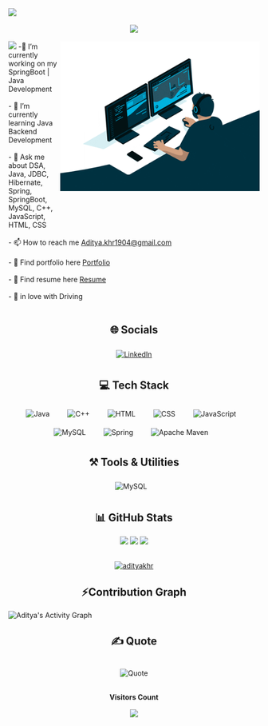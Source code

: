 
<!--
**adityakhr/adityakhr** is a ✨ _special_ ✨ repository because its `README.md` (this file) appears on your GitHub profile.

Here are some ideas to get you started:

- 🔭 I’m currently working on ...
- 🌱 I’m currently learning ...
- 👯 I’m looking to collaborate on ...
- 🤔 I’m looking for help with ...
- 💬 Ask me about ...
- 📫 How to reach me: ...
- 😄 Pronouns: ...
- ⚡ Fun fact: ...#37bcf7
-->
<img src="https://user-images.githubusercontent.com/73097560/115834477-dbab4500-a447-11eb-908a-139a6edaec5c.gif">

<p align="center" color:"teal">
     <a>
<img src="https://readme-typing-svg.demolab.com/?lines=Hello there! This is Aditya Khare ; A Java%20Backend%20Developer &font=Fira%20Code&center=true&width=440&height=45&color=teal&vCenter=true&size=22&pause=1000"></a>
      </p>
      
<img src="https://user-images.githubusercontent.com/73097560/115834477-dbab4500-a447-11eb-908a-139a6edaec5c.gif">

  <img align="right" src="gif/giphy.gif" style="width:400px; height:300px; margin-bottom:50px;">
  -🔭 I’m currently working on my SpringBoot | Java Development<br><br>- 🌱 I’m currently learning Java Backend Development<br><br>- 💬 Ask me about DSA, Java, JDBC, Hibernate, Spring, SpringBoot, MySQL, C++, JavaScript, HTML, CSS<br><br>- 📫 How to reach me <a href="mailto:Aditya.khr1904@gmail.com" >Aditya.khr1904@gmail.com</a><br><br>- 📘 Find portfolio here <a href="https://adityakhr.github.io/">Portfolio</a><br><br>- 📑 Find resume here <a href="https://drive.google.com/file/d/1eYN53SgKZ7bet7Z9TvNZBInMICiZH8p0/view?usp=share_link">Resume</a><br><br>- 🚗 in love with Driving<br><br>


<h2 align="center">🌐 Socials</h2>
<div align="center">  
     <a href="https://linkedin.com/in/aditya-khare-1a254b1b8" target="_blank"><img style="margin: 10px" src="https://img.shields.io/badge/LinkedIn-%230077B5.svg?logo=linkedin&logoColor=white" alt="LinkedIn" height="30" /></a>  
</div>


 
 <h2 align="center">💻 Tech Stack</h2>
<div align="center">  
     <img style="margin: 10px" src="https://img.shields.io/badge/java-%23ED8B00.svg?style=flat&logo=java&logoColor=white" alt="Java" height="30" />
        &nbsp;&nbsp;
     <img style="margin: 10px" src="https://img.shields.io/badge/c++-%2300599C.svg?style=flat&logo=c%2B%2B&logoColor=white" alt="C++" height="30"/>
        &nbsp;&nbsp;
     <img style="margin: 10px" src="https://img.shields.io/badge/html5-%23E34F26.svg?style=flat&logo=html5&logoColor=white" alt="HTML" height="30"/>
        &nbsp;&nbsp;
     <img style="margin: 10px" src="https://img.shields.io/badge/css3-%231572B6.svg?style=flat&logo=css3&logoColor=white" alt="CSS" height="30"/>
        &nbsp;&nbsp;
     <img style="margin: 10px" src="https://img.shields.io/badge/javascript-%23323330.svg?style=flat&logo=javascript&logoColor=%23F7DF1E" alt="JavaScript" height="30"/>
        &nbsp;&nbsp;
     <img style="margin: 10px" src="https://img.shields.io/badge/mysql-%2300f.svg?style=flat&logo=mysql&logoColor=white" alt="MySQL" height="30"/>
        &nbsp;&nbsp;
     <img style="margin: 10px" src="https://img.shields.io/badge/spring-%236DB33F.svg?style=for-the-badge&logo=spring&logoColor=white" alt="Spring" height="30"/>
        &nbsp;&nbsp;
     <img style="margin: 10px" src="https://img.shields.io/badge/Apache%20Maven-C71A36?style=for-the-badge&logo=Apache%20Maven&logoColor=white" alt="Apache Maven" height="30"/>
        &nbsp;&nbsp;
</div>

<h2 align="center">⚒️ Tools & Utilities</h2>
<div align="center">
   <img style="margin: 10px" src="https://img.shields.io/badge/mysql-%2300f.svg?style=flat&logo=mysql&logoColor=white" alt="MySQL" height="30"/>
        &nbsp;&nbsp;  
</div>


<h2 align="center">📊 GitHub Stats</h2>
<div align="center">

<img style="width:320px;" src="https://github-readme-streak-stats.herokuapp.com/?user=adityakhr&theme=dark&hide_border=false" />

<img style="width:190px;" src="https://github-readme-stats.vercel.app/api/top-langs/?username=adityakhr&theme=dark&hide_border=false&include_all_commits=false&count_private=true&layout=compact" />

<img style="width:300px;" src="https://github-readme-stats.vercel.app/api?username=adityakhr&theme=dark&hide_border=false&include_all_commits=false&count_private=true" />

</div>
<br>
<p align="center"> <a href="https://github.com/ryo-ma/github-profile-trophy"><img src="https://github-profile-trophy.vercel.app/?username=adityakhr" alt="adityakhr" /></a> </p>


<h2 align="center">⚡Contribution Graph</h2>
  <a><img alt="Aditya's Activity Graph" src="https://github-readme-activity-graph.vercel.app/graph?username=adityakhr&theme=react-dark" /></a>

<br> 
 <h2 align="center"> ✍️ Quote</h2>
 <br>
 <div align="center">
      <a><img  style="text-align: center;"alt="Quote" src="https://quotes-github-readme.vercel.app/api?type=horizontal&theme=merko" /></a>
 </div>
<br>
<div align="center">
<p align="centre"><b>Visitors Count</b></p>  
<p align="center"><img align="center" src="https://profile-counter.glitch.me/{adityakhr}/count.svg" /></p> 
</div>
